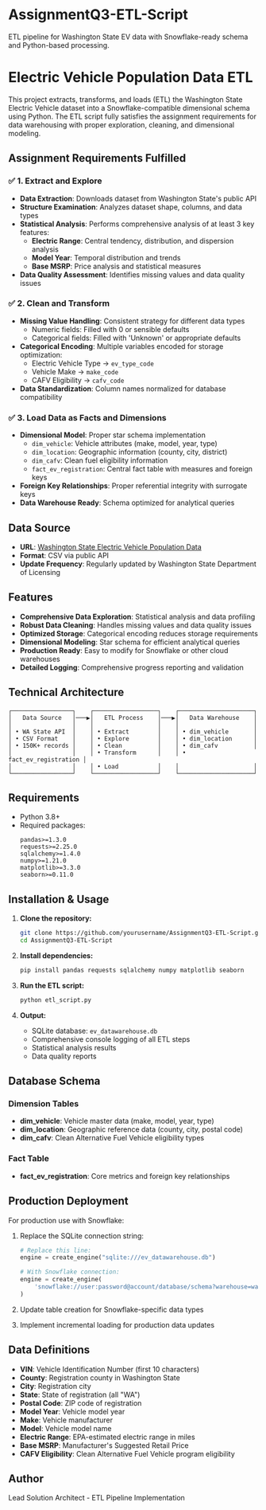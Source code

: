 # AssignmentQ3-ETL-Script
ETL pipeline for Washington State EV data with Snowflake-ready schema and Python-based processing.

# Electric Vehicle Population Data ETL

This project extracts, transforms, and loads (ETL) the Washington State Electric Vehicle dataset into a Snowflake-compatible dimensional schema using Python. The ETL script fully satisfies the assignment requirements for data warehousing with proper exploration, cleaning, and dimensional modeling.

## Assignment Requirements Fulfilled

### ✅ 1. Extract and Explore
- **Data Extraction**: Downloads dataset from Washington State's public API
- **Structure Examination**: Analyzes dataset shape, columns, and data types
- **Statistical Analysis**: Performs comprehensive analysis of at least 3 key features:
  - **Electric Range**: Central tendency, distribution, and dispersion analysis
  - **Model Year**: Temporal distribution and trends
  - **Base MSRP**: Price analysis and statistical measures
- **Data Quality Assessment**: Identifies missing values and data quality issues

### ✅ 2. Clean and Transform
- **Missing Value Handling**: Consistent strategy for different data types
  - Numeric fields: Filled with 0 or sensible defaults
  - Categorical fields: Filled with 'Unknown' or appropriate defaults
- **Categorical Encoding**: Multiple variables encoded for storage optimization:
  - Electric Vehicle Type → `ev_type_code`
  - Vehicle Make → `make_code` 
  - CAFV Eligibility → `cafv_code`
- **Data Standardization**: Column names normalized for database compatibility

### ✅ 3. Load Data as Facts and Dimensions
- **Dimensional Model**: Proper star schema implementation
  - `dim_vehicle`: Vehicle attributes (make, model, year, type)
  - `dim_location`: Geographic information (county, city, district)
  - `dim_cafv`: Clean fuel eligibility information
  - `fact_ev_registration`: Central fact table with measures and foreign keys
- **Foreign Key Relationships**: Proper referential integrity with surrogate keys
- **Data Warehouse Ready**: Schema optimized for analytical queries

## Data Source

- **URL**: [Washington State Electric Vehicle Population Data](https://data.wa.gov/api/views/f6w7-q2d2/rows.csv)
- **Format**: CSV via public API
- **Update Frequency**: Regularly updated by Washington State Department of Licensing

## Features

- **Comprehensive Data Exploration**: Statistical analysis and data profiling
- **Robust Data Cleaning**: Handles missing values and data quality issues
- **Optimized Storage**: Categorical encoding reduces storage requirements
- **Dimensional Modeling**: Star schema for efficient analytical queries
- **Production Ready**: Easy to modify for Snowflake or other cloud warehouses
- **Detailed Logging**: Comprehensive progress reporting and validation

## Technical Architecture

```
┌─────────────────┐    ┌──────────────────┐    ┌─────────────────────┐
│   Data Source   │───▶│   ETL Process    │───▶│   Data Warehouse    │
│                 │    │                  │    │                     │
│ • WA State API  │    │ • Extract        │    │ • dim_vehicle       │
│ • CSV Format    │    │ • Explore        │    │ • dim_location      │
│ • 150K+ records │    │ • Clean          │    │ • dim_cafv          │
│                 │    │ • Transform      │    │ • fact_ev_registration │
│                 │    │ • Load           │    │                     │
└─────────────────┘    └──────────────────┘    └─────────────────────┘
```

## Requirements

- Python 3.8+
- Required packages:
  ```
  pandas>=1.3.0
  requests>=2.25.0  
  sqlalchemy>=1.4.0
  numpy>=1.21.0
  matplotlib>=3.3.0
  seaborn>=0.11.0
  ```

## Installation & Usage

1. **Clone the repository:**
   ```bash
   git clone https://github.com/yourusername/AssignmentQ3-ETL-Script.git
   cd AssignmentQ3-ETL-Script
   ```

2. **Install dependencies:**
   ```bash
   pip install pandas requests sqlalchemy numpy matplotlib seaborn
   ```

3. **Run the ETL script:**
   ```bash
   python etl_script.py
   ```

4. **Output:**
   - SQLite database: `ev_datawarehouse.db`
   - Comprehensive console logging of all ETL steps
   - Statistical analysis results
   - Data quality reports

## Database Schema

### Dimension Tables
- **dim_vehicle**: Vehicle master data (make, model, year, type)
- **dim_location**: Geographic reference data (county, city, postal code)
- **dim_cafv**: Clean Alternative Fuel Vehicle eligibility types

### Fact Table
- **fact_ev_registration**: Core metrics and foreign key relationships

## Production Deployment

For production use with Snowflake:

1. Replace the SQLite connection string:
   ```python
   # Replace this line:
   engine = create_engine("sqlite:///ev_datawarehouse.db")
   
   # With Snowflake connection:
   engine = create_engine(
       'snowflake://user:password@account/database/schema?warehouse=warehouse_name'
   )
   ```

2. Update table creation for Snowflake-specific data types
3. Implement incremental loading for production data updates

## Data Definitions

- **VIN**: Vehicle Identification Number (first 10 characters)
- **County**: Registration county in Washington State  
- **City**: Registration city
- **State**: State of registration (all "WA")
- **Postal Code**: ZIP code of registration
- **Model Year**: Vehicle model year
- **Make**: Vehicle manufacturer
- **Model**: Vehicle model name
- **Electric Range**: EPA-estimated electric range in miles
- **Base MSRP**: Manufacturer's Suggested Retail Price
- **CAFV Eligibility**: Clean Alternative Fuel Vehicle program eligibility

## Author

Lead Solution Architect - ETL Pipeline Implementation
